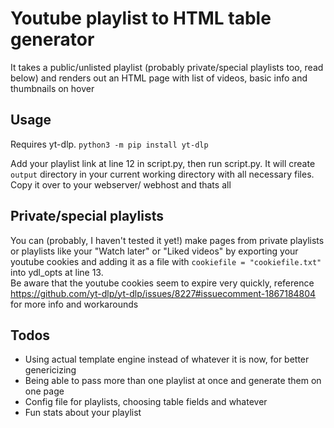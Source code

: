 # Youtube playlist to HTML table generator

It takes a public/unlisted playlist (probably private/special playlists too, read below) and renders out an HTML page with list of videos, basic info and thumbnails on hover

## Usage

Requires yt-dlp. `python3 -m pip install yt-dlp`

Add your playlist link at line 12 in script.py, then run script.py. It will create `output` directory in your current working directory with all necessary files. Copy it over to your webserver/ webhost and thats all

## Private/special playlists

You can (probably, I haven't tested it yet!) make pages from private playlists or playlists like your "Watch later" or "Liked videos" by exporting your youtube cookies and adding it as a file with `cookiefile = "cookiefile.txt"` into ydl_opts at line 13.  
Be aware that the youtube cookies seem to expire very quickly, reference https://github.com/yt-dlp/yt-dlp/issues/8227#issuecomment-1867184804 for more info and workarounds

## Todos

* Using actual template engine instead of whatever it is now, for better genericizing
* Being able to pass more than one playlist at once and generate them on one page
* Config file for playlists, choosing table fields and whatever
* Fun stats about your playlist
